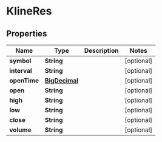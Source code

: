 
# KlineRes

## Properties
Name | Type | Description | Notes
------------ | ------------- | ------------- | -------------
**symbol** | **String** |  |  [optional]
**interval** | **String** |  |  [optional]
**openTime** | [**BigDecimal**](BigDecimal.md) |  |  [optional]
**open** | **String** |  |  [optional]
**high** | **String** |  |  [optional]
**low** | **String** |  |  [optional]
**close** | **String** |  |  [optional]
**volume** | **String** |  |  [optional]



